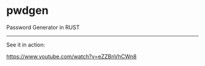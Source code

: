 # pwdgen
Password Generator in RUST
**************************

See it in action:

https://www.youtube.com/watch?v=eZZBnVhCWn8
